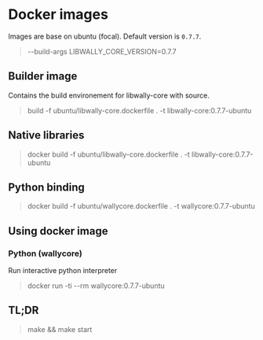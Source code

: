 # Docker images

Images are base on ubuntu (focal).
Default version is `0.7.7`.
  > --build-args LIBWALLY_CORE_VERSION=0.7.7

## Builder image

Contains the build environement for libwally-core with source.

  > build -f ubuntu/libwally-core.dockerfile . -t libwally-core:0.7.7-ubuntu

## Native libraries

  > docker build -f ubuntu/libwally-core.dockerfile . -t libwally-core:0.7.7-ubuntu

## Python binding

  > docker build -f ubuntu/wallycore.dockerfile . -t wallycore:0.7.7-ubuntu

## Using docker image

### Python (wallycore)

Run interactive python interpreter

  > docker run -ti --rm wallycore:0.7.7-ubuntu

## TL;DR

> make && make start
